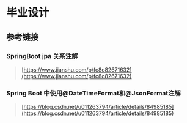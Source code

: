 # 毕业设计


## 参考链接

### SpringBoot jpa 关系注解
> [https://www.jianshu.com/p/fc8c82671632](https://www.jianshu.com/p/fc8c82671632)

### Spring Boot 中使用@DateTimeFormat和@JsonFormat注解
> [https://blog.csdn.net/u011263794/article/details/84985185](https://blog.csdn.net/u011263794/article/details/84985185)